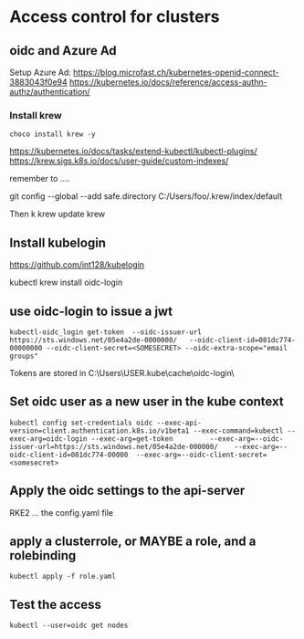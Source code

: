 # Access control for clusters

## oidc and Azure Ad

Setup Azure Ad: <https://blog.microfast.ch/kubernetes-openid-connect-3883043f0e94>
<https://kubernetes.io/docs/reference/access-authn-authz/authentication/>

### Install krew

`choco install krew -y`

<https://kubernetes.io/docs/tasks/extend-kubectl/kubectl-plugins/>
<https://krew.sigs.k8s.io/docs/user-guide/custom-indexes/>

remember to ....

git config --global --add safe.directory C:/Users/foo/.krew/index/default

Then k krew update krew

## Install kubelogin

<https://github.com/int128/kubelogin>

kubectl krew install oidc-login

## use oidc-login to issue a jwt

`kubectl-oidc_login get-token  --oidc-issuer-url https://sts.windows.net/05e4a2de-0000000/   --oidc-client-id=081dc774-00000000 --oidc-client-secret=<SOMESECRET> --oidc-extra-scope="email groups"`

Tokens are stored in C:\Users\USER\.kube\cache\oidc-login\

## Set oidc user as a new user in the kube context

`kubectl config set-credentials oidc --exec-api-version=client.authentication.k8s.io/v1beta1 --exec-command=kubectl --exec-arg=oidc-login --exec-arg=get-token         --exec-arg=--oidc-issuer-url=https://sts.windows.net/05e4a2de-000000/    --exec-arg=--oidc-client-id=081dc774-00000  --exec-arg=--oidc-client-secret=<somesecret>`

## Apply the oidc settings to the api-server

RKE2 ... the config.yaml file

## apply a clusterrole, or MAYBE a role, and a rolebinding

`kubectl apply -f role.yaml`

## Test the access

`kubectl --user=oidc get nodes`
